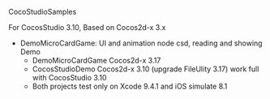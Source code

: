CocoStudioSamples

For CocosStudio 3.10, Based on Cocos2d-x 3.x


  - DemoMicroCardGame: UI and animation node csd, reading and showing Demo
      * DemoMicroCardGame Cocos2d-x 3.17
      * CocosStudioDemo Cocos2d-x 3.10 (upgrade FileUlity 3.17) work full with CocosStudio 3.10
      * Both projects test only on Xcode 9.4.1 and iOS simulate 8.1
